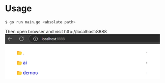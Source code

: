 # Usage

```bash
$ go run main.go <absolute path>
```
Then open browser and visit http://localhost:8888
![preview](/imgs/filewalker.png)
